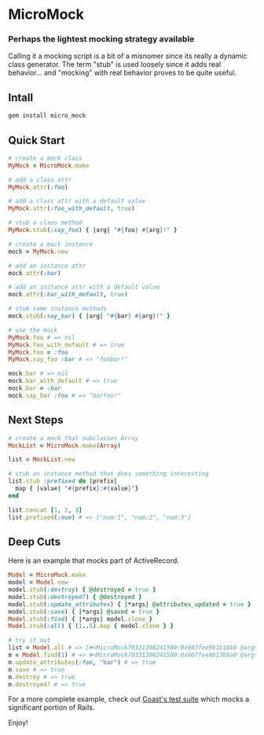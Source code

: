 # MicroMock

### Perhaps the lightest mocking strategy available

Calling it a mocking script is a bit of a misnomer since its really a dynamic class generator. The term "stub" is used loosely since it adds real behavior...
and "mocking" with real behavior proves to be quite useful.

## Intall

```bash
gem install micro_mock
```

## Quick Start

```ruby
# create a mock class
MyMock = MicroMock.make

# add a class attr
MyMock.attr(:foo)

# add a class attr with a default value
MyMock.attr(:foo_with_default, true)

# stub a class method
MyMock.stub(:say_foo) { |arg| "#{foo} #{arg}!" }

# create a mock instance
mock = MyMock.new

# add an instance attr
mock.attr(:bar)

# add an instance attr with a default value
mock.attr(:bar_with_default, true)

# stub some instance methods
mock.stub(:say_bar) { |arg| "#{bar} #{arg}!" }

# use the mock
MyMock.foo # => nil
MyMock.foo_with_default # => true
MyMock.foo = :foo
MyMock.say_foo :bar # => "foobar!"

mock.bar # => nil
mock.bar_with_default # => true
mock.bar = :bar
mock.say_bar :foo # => "barfoo!"
```

## Next Steps

```ruby
# create a mock that subclasses Array
MockList = MicroMock.make(Array)

list = MockList.new

# stub an instance method that does something interesting
list.stub :prefixed do |prefix|
  map { |value| "#{prefix}:#{value}"}
end

list.concat [1, 2, 3]
list.prefixed(:num) # => ["num:1", "num:2", "num:3"]
```

## Deep Cuts

Here is an example that mocks part of ActiveRecord.

```ruby
Model = MicroMock.make
model = Model.new
model.stub(:destroy) { @destroyed = true }
model.stub(:destroyed?) { @destroyed }
model.stub(:update_attributes) { |*args| @attributes_updated = true }
model.stub(:save) { |*args| @saved = true }
Model.stub(:find) { |*args| model.clone }
Model.stub(:all) { (1..5).map { model.clone } }

# try it out
list = Model.all # => [#<MicroMock70331390241500:0x007fee9b1b1bb0 @args=[]>, #<MicroMock...]
m = Model.find(1) # => #<MicroMock70331390241500:0x007fee9b17b6a0 @args=[]>
m.update_attributes(:foo, "bar") # => true
m.save # => true
m.destroy # => true
m.destroyed? # => true
```

For a more complete example, check out [Coast's test suite](https://github.com/hopsoft/coast/blob/master/test/test_coast.rb) which mocks a significant portion of Rails.

Enjoy!
